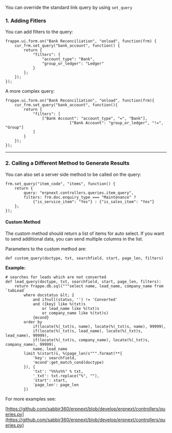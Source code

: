 You can override the standard link query by using `set_query`

### 1. Adding Fitlers

You can add filters to the query:

	frappe.ui.form.on("Bank Reconciliation", "onload", function(frm) {
		cur_frm.set_query("bank_account", function() {
			return {
				"filters": {
					"account_type": "Bank",
					"group_or_ledger": "Ledger"
				}
			};
		});
	});

A more complex query:

	frappe.ui.form.on("Bank Reconciliation", "onload", function(frm){
		cur_frm.set_query("bank_account", function(){
			return {
				"filters": [
					["Bank Account": "account_type", "=", "Bank"],
                                ["Bank Account": "group_or_ledger", "!=", "Group"]
				]
			}
		});
	});

---

### 2. Calling a Different Method to Generate Results

You can also set a server side method to be called on the query:

	frm.set_query("item_code", "items", function() {
		return {
			query: "erpnext.controllers.queries.item_query",
			filters: frm.doc.enquiry_type === "Maintenance" ?
				{"is_service_item": "Yes"} : {"is_sales_item": "Yes"}
		};
	});



#### Custom Method

The custom method should return a list of items for auto select. If you want to send additional data, you can send multiple columns in the list.

Parameters to the custom method are:

`def custom_query(doctype, txt, searchfield, start, page_len, filters)`

**Example:**

	# searches for leads which are not converted
	def lead_query(doctype, txt, searchfield, start, page_len, filters):
		return frappe.db.sql("""select name, lead_name, company_name from `tabLead`
			where docstatus &lt; 2
				and ifnull(status, '') != 'Converted'
				and ({key} like %(txt)s
					or lead_name like %(txt)s
					or company_name like %(txt)s)
				{mcond}
			order by
				if(locate(%(_txt)s, name), locate(%(_txt)s, name), 99999),
				if(locate(%(_txt)s, lead_name), locate(%(_txt)s, lead_name), 99999),
				if(locate(%(_txt)s, company_name), locate(%(_txt)s, company_name), 99999),
				name, lead_name
			limit %(start)s, %(page_len)s""".format(**{
				'key': searchfield,
				'mcond':get_match_cond(doctype)
			}), {
				'txt': "%%%s%%" % txt,
				'_txt': txt.replace("%", ""),
				'start': start,
				'page_len': page_len
			})



For more examples see:

[https://github.com/sabbir360/erpnext/blob/develop/erpnext/controllers/queries.py](https://github.com/sabbir360/erpnext/blob/develop/erpnext/controllers/queries.py)

<!-- markdown -->